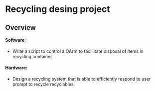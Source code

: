 # Recycling desing project

## Overview
#### Software:
- Write a script to control a QArm to facillitate disposal of items in recycling container.

#### Hardware:
- Design a recycling system that is able to efficiently respond to user prompt to recycle recyclables.

